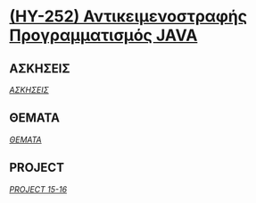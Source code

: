 # [(ΗΥ-252) Αντικειμενοστραφής Προγραμματισμός JAVA](https://elearn.uoc.gr/enrol/index.php?id=760)

## ΑΣΚΗΣΕΙΣ
_[ΑΣΚΗΣΕΙΣ](https://github.com/keybraker/CSD-Absolute-User-Manual/tree/master/ΜΑΘΗΜΑΤΑ/ΗΥ-252/ΑΣΚΗΣΕΙΣ)_ 

## ΘΕΜΑΤΑ 
_[ΘΕΜΑΤΑ](https://github.com/keybraker/CSD-Absolute-User-Manual/tree/master/ΜΑΘΗΜΑΤΑ/ΗΥ-252/ΘΕΜΑΤΑ)_

## PROJECT
_[PROJECT 15-16](https://github.com/keybraker/Stratego-in-Java)_